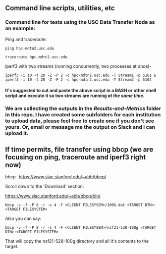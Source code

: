 ## Command line scripts, utilities, etc

### Command line for tests using the USC Data Transfer Node as an example:

Ping and traceroute:
```
ping hpc-mdtn2.usc.edu
```
```
traceroute hpc-mdtn2.usc.edu
```

iperf3 with two streams (running concurrently, two processes at once)-
```
iperf3 -i 10 -t 20 -Z -P 2 -c hpc-mdtn2.usc.edu -T Stream1 -p 5101 &
iperf3 -i 10 -t 20 -Z -P 2 -c hpc-mdtn2.usc.edu -T Stream2 -p 5102
```

#### It's suggested to cut and paste the above script in a BASH or other shell script and execute it so two streams are running *at the same time.*

### We are collecting the outputs in the *Results-and-Metrics* folder in this repo. I have created some subfolders for each institution to upload data, please feel free to create one if you don't see yours. Or, email or message me the output on Slack and I can upload it.

## If time permits, file transfer using bbcp (we are focusing on ping, traceroute and iperf3 right now)

bbcp-
https://www.slac.stanford.edu/~abh/bbcp/

Scroll down to the 'Download' section:

https://www.slac.stanford.edu/~abh/bbcp/bin/

```
bbcp -v -f -P 8 -r -s 4 -F <CLIENT FILESYSEM>/100G.dat <TARGET DTN>:<TARGET FILESYSTEM>
```  
Also you can say:
```
bbcp -v -f -P 8 -r -s 4 -F <CLIENT FILESYSEM>/nsf21-528-100g <TARGET DTN>:<TARGET FILESYSTEM>
```
That will copy the nsf21-528-100g directory and all it's contents to the target.
